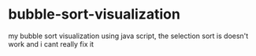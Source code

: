 # bubble-sort-visualization
my bubble sort visualization using java script, the selection sort is doesn't work and i cant really fix it
